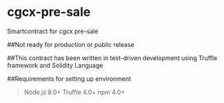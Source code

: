 # cgcx-pre-sale
Smartcontract for cgcx pre-sale


##Not ready for production or public release 

##This contract has been written in test-driven development using Truffle framework and Solidity Language 

##Requirements for setting up environment 

 > Node.js 8.0+ 
 > Truffle 4.0+
 > npm 4.0+
 
 
